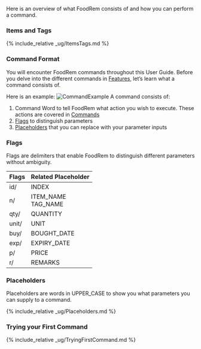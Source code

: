 <!-- markdownlint-disable-file first-line-h1 -->
Here is an overview of what FoodRem consists of and how you can perform a command.
### Items and Tags

{% include_relative _ug/ItemsTags.md %}

### Command Format

You will encounter FoodRem commands throughout this User Guide. Before you delve into the different commands in [Features](#features), let’s learn what a command consists of.

Here is an example:
![CommandExample](images/CommandExample.png)
A command consists of:
1. Command Word to tell FoodRem what action you wish to execute. These actions are covered in [Commands](#commands)
2. [Flags](#flags) to distinguish parameters
3. [Placeholders](#placeholders) that you can replace with your parameter inputs


### Flags

Flags are delimiters that enable FoodRem to distinguish different parameters without ambiguity.

| Flags | Related Placeholder   |
|-------|-----------------------|
| id/   | INDEX                 |
| n/    | ITEM_NAME<br>TAG_NAME |
| qty/  | QUANTITY              |
| unit/ | UNIT                  |
| buy/  | BOUGHT_DATE           |
| exp/  | EXPIRY_DATE           |
| p/    | PRICE                 |
| r/    | REMARKS               |


### Placeholders

Placeholders are words in UPPER_CASE to show you what parameters you can supply to a command.

{% include_relative _ug/Placeholders.md %}

### Trying your First Command

{% include_relative _ug/TryingFirstCommand.md %}
